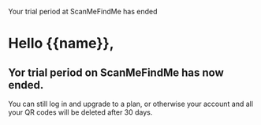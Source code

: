 Your trial period at ScanMeFindMe has ended

<h1>Hello {{name}},</h1>
<h2>Yor trial period on ScanMeFindMe has now ended.</h2>
<p>You can still log in and upgrade to a plan, or otherwise your account and all your QR codes will be deleted after 30 days.</p>
